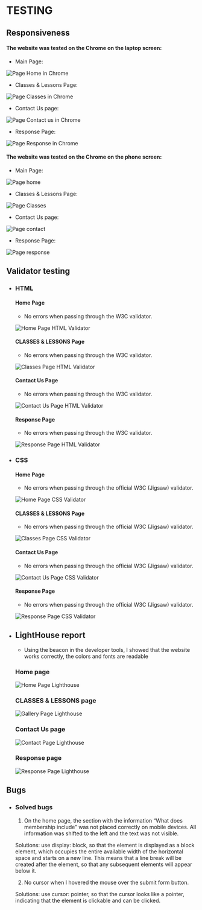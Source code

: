 # TESTING

## Responsiveness

  #### The website was tested on the Chrome on the laptop screen:

  - Main Page:

![Page Home in Chrome](documentation/chrome_home.png)

  - Classes & Lessons Page:

![Page Classes in Chrome](documentation/classes_chrom.png)

   - Contact Us page:

![Page Contact us in Chrome](documentation/contact_chrome.png)

   - Response Page:

![Page Response in Chrome](documentation/response_chrome.png)

  #### The website was tested on the Chrome on the phone screen:
  - Main Page:

![Page home](documentation/home_phone.png)

  - Classes & Lessons Page:

![Page Classes](documentation/Classes_phone.png)

   - Contact Us page:

![Page contact](documentation/contact_phone.png)

   - Response Page:

![Page response](documentation/response_phone.png)

## Validator testing
+ ### HTML
  #### Home Page
    - No errors when passing through the W3C validator.

    ![Home Page HTML Validator](documentation/W3C_validator.jpg)

  #### CLASSES & LESSONS Page

   - No errors when passing through the W3C validator.

   ![Classes Page HTML Validator](documentation/W3C_validator_classes.jpg)

  #### Contact Us Page

   - No errors when passing through the W3C validator.

   ![Contact Us Page HTML Validator](documentation/W3C_validator_contact.jpg)
  
  #### Response Page

   - No errors when passing through the W3C validator.

   ![Response Page HTML Validator](documentation/W3C_validator_response.jpg)

+ ### CSS

  #### Home Page
    - No errors when passing through the official W3C (Jigsaw) validator.

    ![Home Page CSS Validator](documentation/W3C_validatorCSS_home.jpg)

  #### CLASSES & LESSONS Page

   - No errors when passing through the official W3C (Jigsaw) validator.

   ![Classes Page CSS Validator](documentation/W3C_validatorCSS_classes.jpg)

  #### Contact Us Page

   - No errors when passing through the official W3C (Jigsaw) validator.

   ![Contact Us Page CSS Validator](documentation/W3C_validatorCSS_contact.jpg)
  
  #### Response Page

   - No errors when passing through the official W3C (Jigsaw) validator.

   ![Response Page CSS Validator](documentation/W3C_validatorCSS_response.jpg)

+ ## LightHouse report
  - Using the beacon in the developer tools, I showed that the website works correctly, the colors and fonts are readable

  ### Home page

  ![Home Page Lighthouse](documentation/LightHouse_home.jpg)

  ### CLASSES & LESSONS page

  ![Gallery Page Lighthouse](documentation/LightHouse_classes.jpg)

  ### Contact Us page

  ![Contact Page Lighthouse](documentation/LightHouse_contact.jpg)

  ### Response page

  ![Response Page Lighthouse](documentation/LightHouse_response.jpg)

## Bugs
+ ### Solved bugs
  1. On the home page, the section with the information “What does membership include” was not placed correctly on mobile devices. All information was shifted to the left and the text was not visible.

    Solutions: use display: block, so that the element is displayed as a block element, which occupies the entire available width of the horizontal space and starts on a new line. This means that a line break will be created after the element, so that any subsequent elements will appear below it.

  2. No cursor when I hovered the mouse over the submit form button.

  Solutions: use cursor: pointer, so that the cursor looks like a pointer, indicating that the element is clickable and can be clicked.









